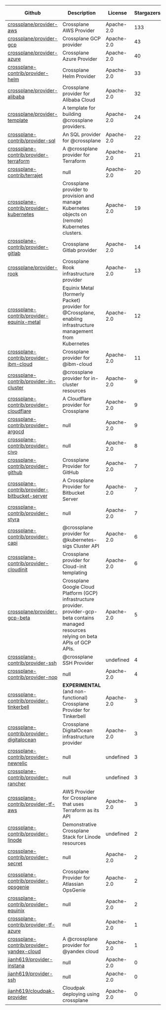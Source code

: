 | Github | Description | License | Stargazers | Last Update |
|--------|-------------|---------|------------|-------------|
| [crossplane/provider-aws](https://github.com/crossplane/provider-aws) | Crossplane AWS Provider | Apache-2.0 | 133 | 2021-10-18 |
| [crossplane/provider-gcp](https://github.com/crossplane/provider-gcp) | Crossplane GCP provider | Apache-2.0 | 43 | 2021-10-21 |
| [crossplane/provider-azure](https://github.com/crossplane/provider-azure) | Crossplane Azure Provider | Apache-2.0 | 40 | 2021-10-15 |
| [crossplane-contrib/provider-helm](https://github.com/crossplane-contrib/provider-helm) | Crossplane Helm Provider | Apache-2.0 | 33 | 2021-10-17 |
| [crossplane/provider-alibaba](https://github.com/crossplane/provider-alibaba) | Crossplane provider for Alibaba Cloud | Apache-2.0 | 32 | 2021-10-13 |
| [crossplane/provider-template](https://github.com/crossplane/provider-template) | A template for building @crossplane providers. | Apache-2.0 | 24 | 2021-09-27 |
| [crossplane-contrib/provider-sql](https://github.com/crossplane-contrib/provider-sql) | An SQL provider for @crossplane | Apache-2.0 | 22 | 2021-09-17 |
| [crossplane-contrib/provider-terraform](https://github.com/crossplane-contrib/provider-terraform) | A @crossplane provider for Terraform | Apache-2.0 | 21 | 2021-10-20 |
| [crossplane-contrib/terrajet](https://github.com/crossplane-contrib/terrajet) | null | Apache-2.0 | 20 | 2021-10-21 |
| [crossplane-contrib/provider-kubernetes](https://github.com/crossplane-contrib/provider-kubernetes) | Crossplane provider to provision and manage Kubernetes objects on (remote) Kubernetes clusters. | Apache-2.0 | 19 | 2021-10-14 |
| [crossplane-contrib/provider-gitlab](https://github.com/crossplane-contrib/provider-gitlab) | Crossplane Gitlab provider | Apache-2.0 | 14 | 2021-09-30 |
| [crossplane/provider-rook](https://github.com/crossplane/provider-rook) | Crossplane Rook infrastructure provider | Apache-2.0 | 13 | 2021-07-08 |
| [crossplane-contrib/provider-equinix-metal](https://github.com/crossplane-contrib/provider-equinix-metal) | Equinix Metal (formerly Packet) provider for @Crossplane, enabling infrastructure management from Kubernetes | Apache-2.0 | 12 | 2021-08-25 |
| [crossplane-contrib/provider-ibm-cloud](https://github.com/crossplane-contrib/provider-ibm-cloud) | Crossplane provider for @ibm-cloud | Apache-2.0 | 11 | 2021-09-10 |
| [crossplane-contrib/provider-in-cluster](https://github.com/crossplane-contrib/provider-in-cluster) | @crossplane provider for in-cluster resources | Apache-2.0 | 9 | 2021-09-04 |
| [crossplane-contrib/provider-cloudflare](https://github.com/crossplane-contrib/provider-cloudflare) | A Cloudflare provider for Crossplane | Apache-2.0 | 9 | 2021-09-28 |
| [crossplane-contrib/provider-argocd](https://github.com/crossplane-contrib/provider-argocd) | null | Apache-2.0 | 9 | 2021-10-10 |
| [crossplane-contrib/provider-civo](https://github.com/crossplane-contrib/provider-civo) | null | Apache-2.0 | 8 | 2021-09-01 |
| [crossplane-contrib/provider-github](https://github.com/crossplane-contrib/provider-github) | Crossplane Provider for GitHub | Apache-2.0 | 7 | 2021-09-29 |
| [crossplane-contrib/provider-bitbucket-server](https://github.com/crossplane-contrib/provider-bitbucket-server) | A Crossplane Provider for Bitbucket Server | Apache-2.0 | 7 | 2021-10-18 |
| [crossplane-contrib/provider-styra](https://github.com/crossplane-contrib/provider-styra) | null | Apache-2.0 | 7 | 2021-10-04 |
| [crossplane-contrib/provider-capi](https://github.com/crossplane-contrib/provider-capi) | @crossplane provider for @kubernetes-sigs Cluster API | Apache-2.0 | 6 | 2021-08-18 |
| [crossplane-contrib/provider-cloudinit](https://github.com/crossplane-contrib/provider-cloudinit) | Crossplane provider for Cloud-init templating | Apache-2.0 | 6 | 2021-10-21 |
| [crossplane/provider-gcp-beta](https://github.com/crossplane/provider-gcp-beta) | Crossplane Google Cloud Platform (GCP) infrastructure provider. provider-gcp-beta contains managed resources relying on beta APIs of GCP APIs. | Apache-2.0 | 5 | 2021-10-14 |
| [crossplane-contrib/provider-ssh](https://github.com/crossplane-contrib/provider-ssh) | @crossplane SSH Provider | undefined | 4 | 2021-07-26 |
| [crossplane-contrib/provider-nop](https://github.com/crossplane-contrib/provider-nop) | null | Apache-2.0 | 4 | 2021-10-15 |
| [crossplane-contrib/provider-tinkerbell](https://github.com/crossplane-contrib/provider-tinkerbell) | **EXPERIMENTAL** (and non-functional) Crossplane Provider for Tinkerbell | Apache-2.0 | 3 | 2021-06-09 |
| [crossplane-contrib/provider-digitalocean](https://github.com/crossplane-contrib/provider-digitalocean) | Crossplane DigitalOcean infrastructure provider | Apache-2.0 | 3 | 2021-09-30 |
| [crossplane-contrib/provider-newrelic](https://github.com/crossplane-contrib/provider-newrelic) | null | undefined | 3 | 2021-06-03 |
| [crossplane-contrib/provider-rancher](https://github.com/crossplane-contrib/provider-rancher) | null | undefined | 3 | 2021-08-19 |
| [crossplane-contrib/provider-tf-aws](https://github.com/crossplane-contrib/provider-tf-aws) | AWS Provider for Crossplane that uses Terraform as its API | Apache-2.0 | 3 | 2021-10-20 |
| [crossplane-contrib/provider-linode](https://github.com/crossplane-contrib/provider-linode) | Demonstrative Crossplane Stack for Linode resources | undefined | 2 | 2021-06-09 |
| [crossplane-contrib/provider-secret](https://github.com/crossplane-contrib/provider-secret) | null | Apache-2.0 | 2 | 2021-02-12 |
| [crossplane-contrib/provider-opsgenie](https://github.com/crossplane-contrib/provider-opsgenie) | Crossplane Provider for Atlassian OpsGenie | Apache-2.0 | 2 | 2021-02-12 |
| [crossplane-contrib/provider-equinix](https://github.com/crossplane-contrib/provider-equinix) | null | Apache-2.0 | 2 | 2021-04-23 |
| [crossplane-contrib/provider-tf-azure](https://github.com/crossplane-contrib/provider-tf-azure) | null | Apache-2.0 | 1 | 2021-10-15 |
| [crossplane-contrib/provider-yandex-cloud](https://github.com/crossplane-contrib/provider-yandex-cloud) | A @crossplane provider for @yandex cloud | Apache-2.0 | 1 | 2021-09-24 |
| [jianh619/provider-instana](https://github.com/jianh619/provider-instana) | null | Apache-2.0 | 0 | 2021-10-18 |
| [jianh619/provider-ssh](https://github.com/jianh619/provider-ssh) | null | Apache-2.0 | 0 | 2021-04-23 |
| [jianh619/cloudpak-provider](https://github.com/jianh619/cloudpak-provider) | Cloudpak deploying using crossplane | Apache-2.0 | 0 | 2021-06-04 |